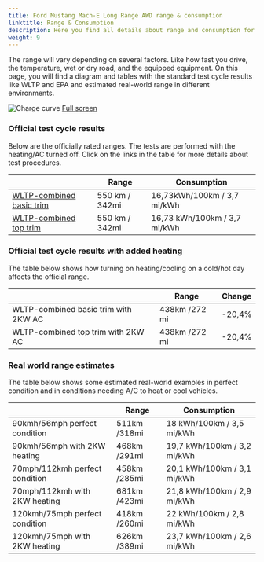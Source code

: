 ```yaml
---
title: Ford Mustang Mach-E Long Range AWD range & consumption
linktitle: Range & Consumption
description: Here you find all details about range and consumption for Ford Mustang Mach-E Long Range AWD.
weight: 9
---
```

<!-- markdownlint-disable MD033 -->

The range will vary depending on several factors. Like how fast you drive, the temperature, wet or dry road, and the equipped equipment. On this page, you will find a diagram and tables with the standard test cycle results like WLTP and EPA and estimated real-world range in different environments. 

![Charge curve](../range.svg  "Range information")
[Full screen](../range.svg)

### Official test cycle results

Below are the officially rated ranges. The tests are performed with the heating/AC turned off. Click on the links in the table for more details about test procedures. 

| | Range  | Consumption  |
|----|-----|------|
| [WLTP-combined basic trim](../../../../../guides/understandingrange/wltp/) | 550 km / 342mi |16,73kWh/100km / 3,7 mi/kWh | 
| [WLTP-combined top trim](../../../../../guides/understandingrange/wltp/) | 550 km / 342mi | 16,73 kWh/100km / 3,7 mi/kWh | 

### Official test cycle results with added heating

The table below shows how turning on heating/cooling on a cold/hot day affects the official range. 

| | Range  | Change  |
|----|-----|------|
| WLTP-combined basic trim with 2KW AC | 438km /272 mi | -20,4%|
| WLTP-combined top trim with 2KW AC | 438km /272 mi | -20,4%|

### Real world range estimates

The table below shows some estimated real-world examples in perfect condition and in conditions needing A/C to heat or cool vehicles. 

| | Range  | Consumption  |
|----|-----|------|
| 90kmh/56mph perfect condition | 511km /318mi| 18 kWh/100km / 3,5 mi/kWh |
| 90kmh/56mph with 2KW heating | 468km /291mi| 19,7 kWh/100km / 3,2 mi/kWh |
| 70mph/112kmh perfect condition | 458km /285mi| 20,1 kWh/100km / 3,1 mi/kWh|
| 70mph/112kmh with 2KW heating | 681km /423mi| 21,8 kWh/100km / 2,9 mi/kWh  |
| 120kmh/75mph perfect condition | 418km /260mi| 22 kWh/100km / 2,8 mi/kWh |
| 120kmh/75mph with 2KW heating | 626km /389mi| 23,7 kWh/100km / 2,6 mi/kWh |
